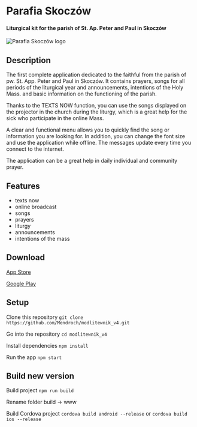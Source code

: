 # Parafia Skoczów
#### Liturgical kit for the parish of St. Ap. Peter and Paul in Skoczów

![Parafia Skoczów logo](https://github.com/Mendroch/modlitewnik_v4/blob/main/public/logo192.png)

## Description
The first complete application dedicated to the faithful from the parish of pw. St. App. Peter and Paul in Skoczów. It contains prayers, songs for all periods of the liturgical year and announcements, intentions of the Holy Mass. and basic information on the functioning of the parish.

Thanks to the TEXTS NOW function, you can use the songs displayed on the projector in the church during the liturgy, which is a great help for the sick who participate in the online Mass.

A clear and functional menu allows you to quickly find the song or information you are looking for. In addition, you can change the font size and use the application while offline. The messages update every time you connect to the internet.

The application can be a great help in daily individual and community prayer.

## Features
* texts now
* online broadcast
* songs
* prayers
* liturgy
* announcements
* intentions of the mass

## Download
[App Store](https://apps.apple.com/pl/app/parafia-skocz%C3%B3w/id6444475296)

[Google Play](https://play.google.com/store/apps/details?id=pl.optimalit.parafiaskoczow&gl=PL)

## Setup

Clone this repository `git clone https://github.com/Mendroch/modlitewnik_v4.git`

Go into the repository `cd modlitewnik_v4`

Install dependencies `npm install`

Run the app `npm start`

## Build new version

Build project `npm run build`

Rename folder build -> www

Build Cordova project `cordova build android --release` or `cordova build ios --release`
